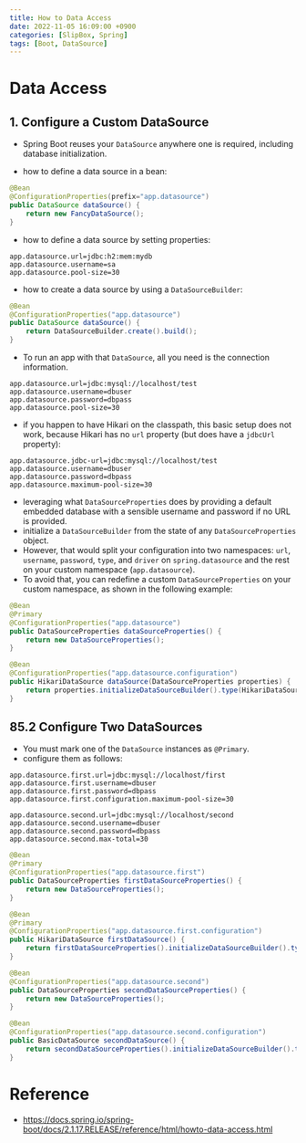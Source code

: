 ```yaml
---
title: How to Data Access
date: 2022-11-05 16:09:00 +0900
categories: [SlipBox, Spring]
tags: [Boot, DataSource]
---
```

# Data Access
## 1. Configure a Custom DataSource
- Spring Boot reuses your `DataSource` anywhere one is required, including database initialization.

- how to define a data source in a bean:

```java
@Bean
@ConfigurationProperties(prefix="app.datasource")
public DataSource dataSource() {
	return new FancyDataSource();
}
```

- how to define a data source by setting properties:

```
app.datasource.url=jdbc:h2:mem:mydb
app.datasource.username=sa
app.datasource.pool-size=30
```

- how to create a data source by using a `DataSourceBuilder`:

```java
@Bean
@ConfigurationProperties("app.datasource")
public DataSource dataSource() {
	return DataSourceBuilder.create().build();
}
```

- To run an app with that `DataSource`, all you need is the connection information.

```
app.datasource.url=jdbc:mysql://localhost/test
app.datasource.username=dbuser
app.datasource.password=dbpass
app.datasource.pool-size=30
```

- if you happen to have Hikari on the classpath, this basic setup does not work, because Hikari has no `url` property (but does have a `jdbcUrl` property):

```
app.datasource.jdbc-url=jdbc:mysql://localhost/test
app.datasource.username=dbuser
app.datasource.password=dbpass
app.datasource.maximum-pool-size=30
```

- leveraging what `DataSourceProperties` does by providing a default embedded database with a sensible username and password if no URL is provided.
- initialize a `DataSourceBuilder` from the state of any `DataSourceProperties` object.
- However, that would split your configuration into two namespaces: `url`, `username`, `password`, `type`, and `driver` on `spring.datasource` and the rest on your custom namespace (`app.datasource`). 
- To avoid that, you can redefine a custom `DataSourceProperties` on your custom namespace, as shown in the following example:

```java
@Bean
@Primary
@ConfigurationProperties("app.datasource")
public DataSourceProperties dataSourceProperties() {
	return new DataSourceProperties();
}

@Bean
@ConfigurationProperties("app.datasource.configuration")
public HikariDataSource dataSource(DataSourceProperties properties) {
	return properties.initializeDataSourceBuilder().type(HikariDataSource.class).build();
}
```

## 85.2 Configure Two DataSources
- You must mark one of the `DataSource` instances as `@Primary`.
- configure them as follows:

```
app.datasource.first.url=jdbc:mysql://localhost/first
app.datasource.first.username=dbuser
app.datasource.first.password=dbpass
app.datasource.first.configuration.maximum-pool-size=30

app.datasource.second.url=jdbc:mysql://localhost/second
app.datasource.second.username=dbuser
app.datasource.second.password=dbpass
app.datasource.second.max-total=30
```

```java
@Bean
@Primary
@ConfigurationProperties("app.datasource.first")
public DataSourceProperties firstDataSourceProperties() {
	return new DataSourceProperties();
}

@Bean
@Primary
@ConfigurationProperties("app.datasource.first.configuration")
public HikariDataSource firstDataSource() {
	return firstDataSourceProperties().initializeDataSourceBuilder().type(HikariDataSource.class).build();
}

@Bean
@ConfigurationProperties("app.datasource.second")
public DataSourceProperties secondDataSourceProperties() {
	return new DataSourceProperties();
}

@Bean
@ConfigurationProperties("app.datasource.second.configuration")
public BasicDataSource secondDataSource() {
	return secondDataSourceProperties().initializeDataSourceBuilder().type(BasicDataSource.class).build();
}
```

# Reference
- https://docs.spring.io/spring-boot/docs/2.1.17.RELEASE/reference/html/howto-data-access.html